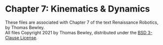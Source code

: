 # Chapter 7: Kinematics & Dynamics
These files are associated with Chapter 7 of the text Renaissance Robotics, by Thomas Bewley.<BR>
All files Copyright 2021 by Thomas Bewley, distributed under the <a href="https://github.com/tbewley/RR/blob/main/LICENSE">BSD 3-Clause License</a>.